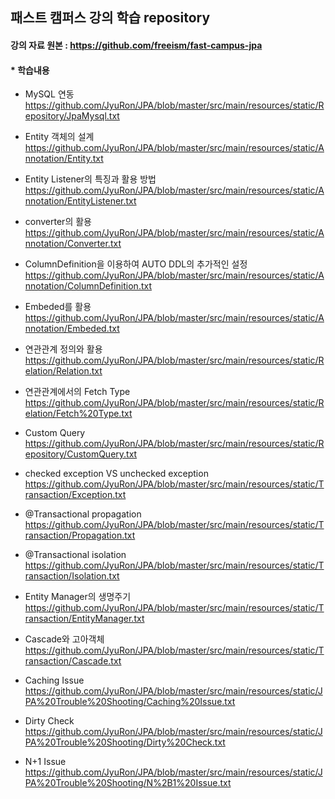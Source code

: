 ## 패스트 캠퍼스 강의 학습 repository


#### 강의 자료 원본 : https://github.com/freeism/fast-campus-jpa


#### * 학습내용
- MySQL 연동
  https://github.com/JyuRon/JPA/blob/master/src/main/resources/static/Repository/JpaMysql.txt
  
- Entity 객체의 설계 
  https://github.com/JyuRon/JPA/blob/master/src/main/resources/static/Annotation/Entity.txt
 
- Entity Listener의 특징과 활용 방법
  https://github.com/JyuRon/JPA/blob/master/src/main/resources/static/Annotation/EntityListener.txt
 
- converter의 활용
  https://github.com/JyuRon/JPA/blob/master/src/main/resources/static/Annotation/Converter.txt
 
- ColumnDefinition을 이용하여 AUTO DDL의 추가적인 설정
  https://github.com/JyuRon/JPA/blob/master/src/main/resources/static/Annotation/ColumnDefinition.txt
 
- Embeded를 활용
  https://github.com/JyuRon/JPA/blob/master/src/main/resources/static/Annotation/Embeded.txt
 
- 연관관계 정의와 활용
  https://github.com/JyuRon/JPA/blob/master/src/main/resources/static/Relation/Relation.txt
 
- 연관관계에서의 Fetch Type
  https://github.com/JyuRon/JPA/blob/master/src/main/resources/static/Relation/Fetch%20Type.txt
  
- Custom Query
  https://github.com/JyuRon/JPA/blob/master/src/main/resources/static/Repository/CustomQuery.txt
 
- checked exception VS unchecked exception
  https://github.com/JyuRon/JPA/blob/master/src/main/resources/static/Transaction/Exception.txt
  
- @Transactional propagation
    https://github.com/JyuRon/JPA/blob/master/src/main/resources/static/Transaction/Propagation.txt
  
- @Transactional isolation
    https://github.com/JyuRon/JPA/blob/master/src/main/resources/static/Transaction/Isolation.txt
  
- Entity Manager의 생명주기
  https://github.com/JyuRon/JPA/blob/master/src/main/resources/static/Transaction/EntityManager.txt

- Cascade와 고아객체
  https://github.com/JyuRon/JPA/blob/master/src/main/resources/static/Transaction/Cascade.txt

- Caching Issue
  https://github.com/JyuRon/JPA/blob/master/src/main/resources/static/JPA%20Trouble%20Shooting/Caching%20Issue.txt

- Dirty Check
  https://github.com/JyuRon/JPA/blob/master/src/main/resources/static/JPA%20Trouble%20Shooting/Dirty%20Check.txt

- N+1 Issue
  https://github.com/JyuRon/JPA/blob/master/src/main/resources/static/JPA%20Trouble%20Shooting/N%2B1%20Issue.txt

